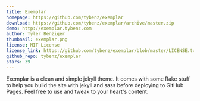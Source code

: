 ```yaml
---
title: Exemplar
homepage: https://github.com/tybenz/exemplar
download: https://github.com/tybenz/exemplar/archive/master.zip
demo: http://exemplar.tybenz.com
author: Tyler Benziger
thumbnail: exemplar.png
license: MIT License
license_link: https://github.com/tybenz/exemplar/blob/master/LICENSE.txt
github_repo: tybenz/exemplar
stars: 39
---
```


Exemplar is a clean and simple jekyll theme. It comes with some Rake
stuff to help you build the site with jekyll and sass before deploying
to GitHub Pages. Feel free to use and tweak to your heart's content.
